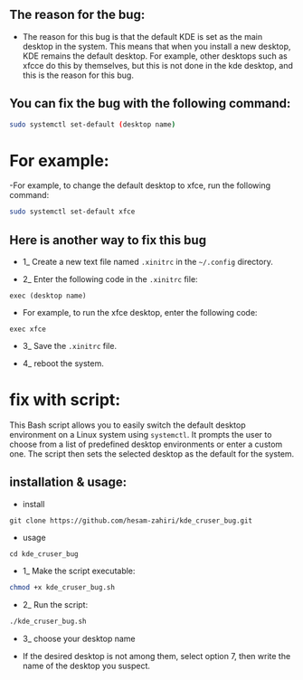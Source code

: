 ## The reason for the bug:

- The reason for this bug is that the default KDE is set as the main desktop in the system. This means that when you install a new desktop, KDE remains the default desktop.
For example, other desktops such as xfcce do this by themselves, but this is not done in the kde desktop, and this is the reason for this bug.
## You can fix the bug with the following command:

```bash
sudo systemctl set-default (desktop name)
```

# For example:
-For example, to change the default desktop to xfce, run the following command:

```bash
sudo systemctl set-default xfce
```
## Here is another way to fix this bug
- 1_ Create a new text file named `.xinitrc` in the `~/.config` directory.

- 2_ Enter the following code in the `.xinitrc` file:
```
exec (desktop name)
```
- For example, to run the xfce desktop, enter the following code:
```
exec xfce
```
- 3_ Save the `.xinitrc` file.

- 4_ reboot the system.

# fix with script:
This Bash script allows you to easily switch the default desktop environment on a Linux system using `systemctl`. It prompts the user to choose from a list of predefined desktop environments or enter a custom one. The script then sets the selected desktop as the default for the system.

## installation & usage:
- install
```
git clone https://github.com/hesam-zahiri/kde_cruser_bug.git
```
- usage

```
cd kde_cruser_bug
```

- 1_ Make the script executable:

```bash
chmod +x kde_cruser_bug.sh
```

- 2_ Run the script:
```bash
./kde_cruser_bug.sh
```
- 3_ choose your desktop name

- If the desired desktop is not among them, select option 7, then write the name of the desktop you suspect.
